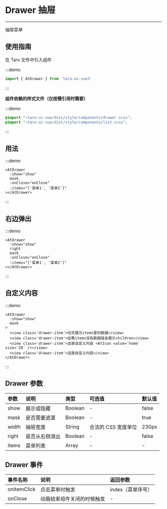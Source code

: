 # Drawer 抽屉

---

抽屉菜单

## 使用指南

在 Taro 文件中引入组件

:::demo
```js
import { AtDrawer } from 'taro-ui-vue3'
```
:::

**组件依赖的样式文件（仅按需引用时需要）**

:::demo
```scss
@import "~taro-ui-vue/dist/style/components/drawer.scss";
@import "~taro-ui-vue/dist/style/components/list.scss";
```
:::

## 用法

:::demo
```vue
<AtDrawer 
  :show="show" 
  mask 
  :onClose="onClose" 
  :items="['菜单1', '菜单2']"
></AtDrawer>
```
:::

## 右边弹出

:::demo
```vue
<AtDrawer 
  :show="show" 
  right 
  mask 
  :onClose="onClose"
  :items="['菜单1', '菜单2']"
></AtDrawer>
```
:::

## 自定义内容

:::demo
```vue
<AtDrawer
  :show="show"
  mask
>
  <view class='drawer-item'>优先展示items里的数据</view>
  <view class='drawer-item'>如果items没有数据就会展示children</view>
  <view class='drawer-item'>这是自定义内容 <AtIcon value='home' size='20' /></view>
  <view class='drawer-item'>这是自定义内容</view>
</AtDrawer>
```
:::

## Drawer 参数

| 参数  | 说明           | 类型    | 可选值            | 默认值 |
|:------|:---------------|:--------|:------------------|:-------|
| show  | 展示或隐藏     | Boolean | -                 | false  |
| mask  | 是否需要遮罩   | Boolean | -                 | true   |
| width | 抽屉宽度       | String  | 合法的 CSS 宽度单位 | 230px  |
| right | 是否从右侧滑出 | Boolean | -                 | false  |
| items | 菜单列表       | Array   | -                 | -      |

## Drawer 事件

| 事件名称    | 说明                       | 返回参数          |
|:------------|:---------------------------|:------------------|
| onItemClick | 点击菜单时触发             | index（菜单序号） |
| onClose     | 动画结束组件关闭的时候触发 | -                 |
